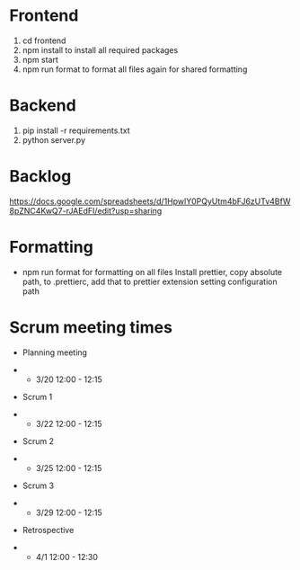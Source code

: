 # Frontend
1. cd frontend
2. npm install to install all required packages
3. npm start
4. npm run format to format all files again for shared formatting

# Backend
1. pip install -r requirements.txt
2. python server.py

# Backlog
https://docs.google.com/spreadsheets/d/1HpwlY0PQyUtm4bFJ6zUTv4BfW8pZNC4KwQ7-rJAEdFI/edit?usp=sharing 

# Formatting
- npm run format for formatting on all files
Install prettier, copy absolute path, to .prettierc, add that to prettier extension setting configuration path

# Scrum meeting times
- Planning meeting
- - 3/20 12:00 - 12:15

- Scrum 1
- - 3/22 12:00 - 12:15

- Scrum 2
- - 3/25 12:00 - 12:15

- Scrum 3
- - 3/29 12:00 - 12:15

- Retrospective
- - 4/1 12:00 - 12:30